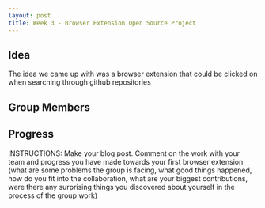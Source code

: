 ```yaml
---
layout: post
title: Week 3 - Browser Extension Open Source Project
---
```


## Idea
The idea we came up with was a browser extension that could be clicked on when searching through github repositories 
## Group Members

## Progress

INSTRUCTIONS:
Make your blog post. Comment on the work with your team and progress you have made towards your first browser extension (what are some problems the group is facing, what good things happened, how do you fit into the collaboration, what are your biggest contributions, were there any surprising things you discovered about yourself in the process of the group work)